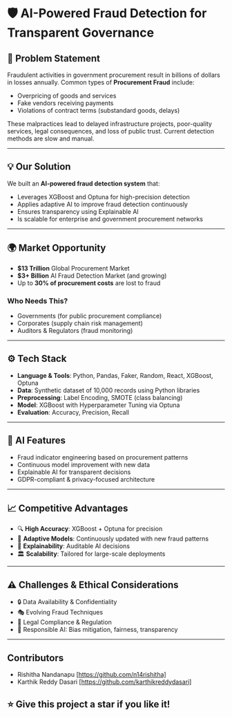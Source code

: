 # 🛡️ AI-Powered Fraud Detection for Transparent Governance

## 📌 Problem Statement

Fraudulent activities in government procurement result in billions of dollars in losses annually. Common types of **Procurement Fraud** include:
- Overpricing of goods and services
- Fake vendors receiving payments
- Violations of contract terms (substandard goods, delays)

These malpractices lead to delayed infrastructure projects, poor-quality services, legal consequences, and loss of public trust. Current detection methods are slow and manual.

---

## 💡 Our Solution

We built an **AI-powered fraud detection system** that:
- Leverages XGBoost and Optuna for high-precision detection
- Applies adaptive AI to improve fraud detection continuously
- Ensures transparency using Explainable AI
- Is scalable for enterprise and government procurement networks

---

## 🌍 Market Opportunity

- **$13 Trillion** Global Procurement Market
- **$3+ Billion** AI Fraud Detection Market (and growing)
- Up to **30% of procurement costs** are lost to fraud

### Who Needs This?
- Governments (for public procurement compliance)
- Corporates (supply chain risk management)
- Auditors & Regulators (fraud monitoring)

---

## ⚙️ Tech Stack

- **Language & Tools**: Python, Pandas, Faker, Random, React, XGBoost, Optuna
- **Data**: Synthetic dataset of 10,000 records using Python libraries
- **Preprocessing**: Label Encoding, SMOTE (class balancing)
- **Model**: XGBoost with Hyperparameter Tuning via Optuna
- **Evaluation**: Accuracy, Precision, Recall

---

## 🧠 AI Features

- Fraud indicator engineering based on procurement patterns
- Continuous model improvement with new data
- Explainable AI for transparent decisions
- GDPR-compliant & privacy-focused architecture

---

## 📈 Competitive Advantages

- 🔍 **High Accuracy**: XGBoost + Optuna for precision
- 🧠 **Adaptive Models**: Continuously updated with new fraud patterns
- 🧾 **Explainability**: Auditable AI decisions
- 🏛️ **Scalability**: Tailored for large-scale deployments

---

## ⚠️ Challenges & Ethical Considerations

- 🔒 Data Availability & Confidentiality
- 🎭 Evolving Fraud Techniques
- 📜 Legal Compliance & Regulation
- 🤖 Responsible AI: Bias mitigation, fairness, transparency
  
---

## Contributors

- Rishitha Nandanapu [https://github.com/n14rishitha]
- Karthik Reddy Dasari [https://github.com/karthikreddydasari]

## ⭐ Give this project a star if you like it!

